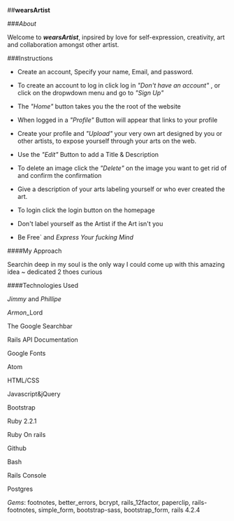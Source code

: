 ##**wearsArtist**

###*About*

 Welcome to ***wearsArtist***, inpsired by love for self-expression, creativity, art and collaboration amongst other artist.
 
###Instructions

 - Create an account, Specify your name, Email, and password.
 
 - To create an account to log in click log in *"Don't have an account"* , or click on the dropwdown menu and go to *"Sign Up"*
 
 - The *"Home"* button takes you the the root of the website
 
 - When logged in a *"Profile"* Button will appear that links to your profile
 
 - Create your profile and *"Upload"* your very own art designed by you or other artists, to expose yourself through your arts on the web.
 
 - Use the *"Edit"* Button to add a Title & Description
 
 - To delete an image click the *"Delete"* on the image you want to get rid of and confirm the confirmation
 
 - Give a description of your arts labeling yourself or who ever created the art.
 
 - To login click the login button on the homepage
 
 - Don't label yourself as the Artist if the Art isn't you
 
 - Be Free` and *Express Your fucking Mind*
 
####My Approach

Searchin deep in my soul is the only way I could come up with this amazing idea ~ dedicated 2 thoes curious 

####Technologies Used

*Jimmy* and *Phillipe*

 *Armon*_Lord 

The Google Searchbar

Rails API Documentation

Google Fonts

Atom

HTML/CSS

Javascript&jQuery

Bootstrap

Ruby 2.2.1

Ruby On rails

Github

Bash

Rails Console

Postgres

*Gems*: footnotes, better_errors, bcrypt, rails_12factor, paperclip, rails-footnotes, simple_form, bootstrap-sass, bootstrap_form, rails 4.2.4



